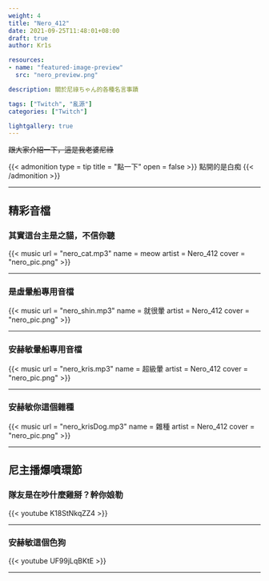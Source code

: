 ```yaml
---
weight: 4
title: "Nero_412"
date: 2021-09-25T11:48:01+08:00
draft: true
author: Kr1s

resources:
- name: "featured-image-preview"
  src: "nero_preview.png"

description: 關於尼祿ちゃん的各種名言事蹟

tags: ["Twitch", "亂源"]
categories: ["Twitch"]

lightgallery: true
---
```



<!--more-->

~~跟大家介紹一下，這是我老婆尼祿~~

{{< admonition type = tip title = "點一下" open = false >}}
點開的是白痴
{{< /admonition >}}

--- 

## 精彩音檔
### 其實這台主是之貓，不信你聽

{{< music url = "nero_cat.mp3" name = meow artist = Nero_412 cover = "nero_pic.png" >}}

--- 

### 是虛暈船專用音檔

{{< music url = "nero_shin.mp3" name = 就很暈 artist = Nero_412 cover = "nero_pic.png" >}}

--- 

### 安赫敏暈船專用音檔

{{< music url = "nero_kris.mp3" name = 超級暈 artist = Nero_412 cover = "nero_pic.png" >}}

--- 

### 安赫敏你這個雜種

{{< music url = "nero_krisDog.mp3" name = 雜種 artist = Nero_412 cover = "nero_pic.png" >}}

--- 

## 尼主播爆噴環節
### 隊友是在吵什麼雞掰？幹你娘勒

{{< youtube K18StNkqZZ4 >}}

---

### 安赫敏這個色狗

{{< youtube UF99jLqBKtE >}}

---